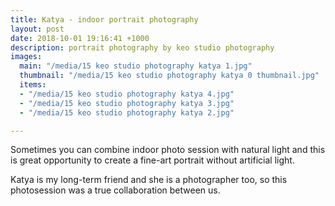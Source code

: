 ```yaml
---
title: Katya - indoor portrait photography
layout: post
date: 2018-10-01 19:16:41 +1000
description: portrait photography by keo studio photography
images:
  main: "/media/15 keo studio photography katya 1.jpg"
  thumbnail: "/media/15 keo studio photography katya 0 thumbnail.jpg"
  items:
  - "/media/15 keo studio photography katya 4.jpg"
  - "/media/15 keo studio photography katya 3.jpg"
  - "/media/15 keo studio photography katya 2.jpg"

---
```

Sometimes you can combine indoor photo session with natural light and this is great opportunity to create a fine-art portrait without artificial light.

Katya is my long-term friend and she is a photographer too, so this photosession was a true collaboration between us.